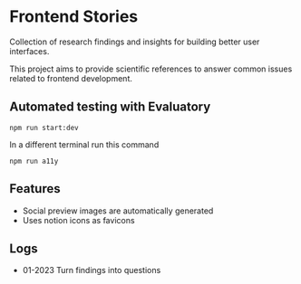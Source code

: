 # Frontend Stories

Collection of research findings and insights for building better user interfaces.

This project aims to provide scientific references to answer common issues related to frontend development.
## Automated testing with Evaluatory
```shell
npm run start:dev
```
In a different terminal run this command 
```shell
npm run a11y
```

## Features

- Social preview images are automatically generated
- Uses notion icons as favicons

## Logs
- 01-2023 Turn findings into questions